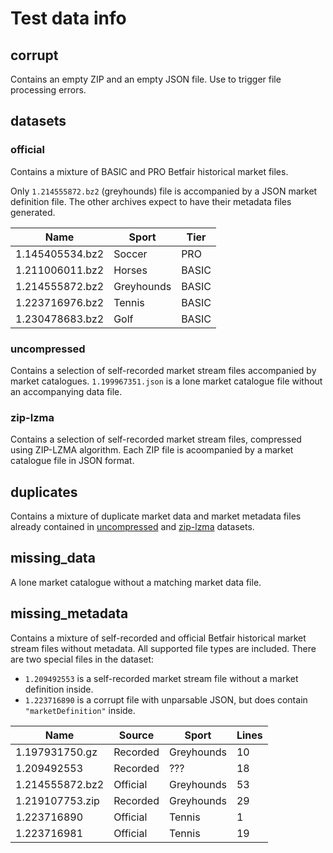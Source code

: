 # Test data info

## corrupt
Contains an empty ZIP and an empty JSON file. Use to trigger file processing errors.

## datasets
### official
Contains a mixture of BASIC and PRO Betfair historical market files.

Only `1.214555872.bz2` (greyhounds) file is accompanied by a JSON market definition file. The other archives expect to have their metadata files generated.

| Name            | Sport      | Tier  |
|-----------------|------------|-------|
| 1.145405534.bz2 | Soccer     | PRO   |
| 1.211006011.bz2 | Horses     | BASIC |
| 1.214555872.bz2 | Greyhounds | BASIC |
| 1.223716976.bz2 | Tennis     | BASIC |
| 1.230478683.bz2 | Golf       | BASIC |

### uncompressed
Contains a selection of self-recorded market stream files accompanied by market catalogues. `1.199967351.json` is a lone market catalogue file without an accompanying data file.

### zip-lzma
Contains a selection of self-recorded market stream files, compressed using ZIP-LZMA algorithm. Each ZIP file is acoompanied by a market catalogue file in JSON format.

## duplicates
Contains a mixture of duplicate market data and market metadata files already contained in [uncompressed](#uncompressed) and [zip-lzma](#zip-lzma) datasets.

## missing_data
A lone market catalogue without a matching market data file.

## missing_metadata
Contains a mixture of self-recorded and official Betfair historical market stream files without metadata. All supported file types are included. There are two special files in the dataset:
 - `1.209492553` is a self-recorded market stream file without a market definition inside.
 - `1.223716890` is a corrupt file with unparsable JSON, but does contain `"marketDefinition"` inside.

| Name            | Source   | Sport      | Lines |
|-----------------|----------|------------|-------|
| 1.197931750.gz  | Recorded | Greyhounds | 10    |
| 1.209492553     | Recorded | ???        | 18    |
| 1.214555872.bz2 | Official | Greyhounds | 53    |
| 1.219107753.zip | Recorded | Greyhounds | 29    |
| 1.223716890     | Official | Tennis     |  1    |
| 1.223716981     | Official | Tennis     | 19    |
